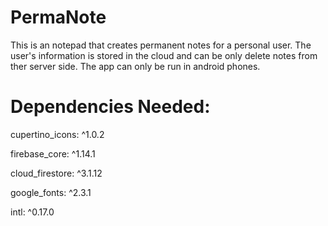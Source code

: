 # PermaNote

This is an notepad that creates permanent notes for a personal user. The user's information is stored in the cloud and can be only delete notes from ther server side. The app can only be run in android phones.

# Dependencies Needed:
cupertino_icons: ^1.0.2

firebase_core: ^1.14.1  

cloud_firestore: ^3.1.12  

google_fonts: ^2.3.1  

intl: ^0.17.0
